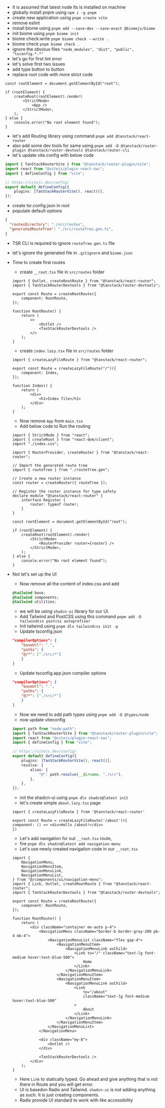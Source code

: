 - It is assumed that latest node lts is installed on machine 
- globally install pnpm using `npm i -g pnpm`
- create new application using `pnpm create vite`
- remove eslint
- install biome using `pnpm add --save-dev --save-exact @biomejs/biome`
- init biome using `pnpm biome init`
- biome check:write `pnpm biome check --write .`
- biome check `pnpm biome check .`
- ignore the obvious files ```"node_modules", "dist", "public", "tsconfig.*.*"```
- let's go for first lint error
- let's solve first two issues
- add type button to button
- replace root code with more strict code

```tsx
const rootElement = document.getElementById("root");

if (rootElement) {
	createRoot(rootElement).render(
		<StrictMode>
			<App />
		</StrictMode>,
	);
} else {
	console.error("No root element found");
}
```

- let's add Routing library using command `pnpm add @tanstack/react-router`
- also add some dev tools for same using `pnpm add -D @tanstack/router-plugin @tanstack/router-devtools @tanstack/router-cli`
- let's update vite.config with below code

```ts
import { TanStackRouterVite } from "@tanstack/router-plugin/vite";
import react from "@vitejs/plugin-react-swc";
import { defineConfig } from "vite";

// https://vitejs.dev/config/
export default defineConfig({
	plugins: [TanStackRouterVite(), react()],
});
```

- create tsr.config.json in root
- populate default options 

```json
{
  "routesDirectory": "./src/routes",
  "generatedRouteTree": "./src/routeTree.gen.ts",
}
```

- TSR CLI is required to ignore `routeTree.gen.ts` file
- let's ignore the generated file in `.gitignore` and `biome.json`
- Time to create first routes 
    - create `__root.tsx` file in `src/routes` folder
    ```tsx
    import { Outlet, createRootRoute } from "@tanstack/react-router";
    import { TanStackRouterDevtools } from "@tanstack/router-devtools";

    export const Route = createRootRoute({
        component: RootRoute,
    });

    function RootRoute() {
        return (
            <>
                <Outlet />
                <TanStackRouterDevtools />
            </>
        );
    }
    ```

    - create `index.lazy.tsx` file in `src/routes` folder
    ```tsx
    import { createLazyFileRoute } from "@tanstack/react-router";

    export const Route = createLazyFileRoute("/")({
        component: Index,
    });

    function Index() {
        return (
            <div>
                <h1>Index file</h1>
            </div>
        );
    }
    ```

    - Now remove `App` from `main.tsx` 
    - Add below code to Run the routing 
    ```tsx
    import { StrictMode } from "react";
    import { createRoot } from "react-dom/client";
    import "./index.css";

    import { RouterProvider, createRouter } from "@tanstack/react-router";

    // Import the generated route tree
    import { routeTree } from "./routeTree.gen";

    // Create a new router instance
    const router = createRouter({ routeTree });

    // Register the router instance for type safety
    declare module "@tanstack/react-router" {
        interface Register {
            router: typeof router;
        }
    }

    const rootElement = document.getElementById("root");

    if (rootElement) {
        createRoot(rootElement).render(
            <StrictMode>
                <RouterProvider router={router} />
            </StrictMode>,
        );
    } else {
        console.error("No root element found");
    }
    ```
    
- Not let's set up the UI 
    - Now remove all the content of index.css and add 
    ```css
    @tailwind base;
    @tailwind components;
    @tailwind utilities;
    ```
    - we will be using `shadcn-ui` library for our UI. 
    - Add Tailwind and PostCSS using this command `pnpm add -D tailwindcss postcss autoprefixer`
    - Init tailwind using `pnpm dlx tailwindcss init -p`
    - Update tsconfig.json 
    ```json
    "compilerOptions": {
        "baseUrl": ".",
        "paths": {
        "@/*": ["./src/*"]
        }
    }
    ```
    - Update tsconfig.app.json compiler options
    ```json
    "compilerOptions": {
        "baseUrl": ".",
        "paths": {
        "@/*": ["./src/*"]
        }
    }
    ```
    - Now we need to add path types using `pnpm add -D @types/node`
    - now update viteconfig 
    ```ts
    import path from "node:path";
    import { TanStackRouterVite } from "@tanstack/router-plugin/vite";
    import react from "@vitejs/plugin-react-swc";
    import { defineConfig } from "vite";

    // https://vitejs.dev/config/
    export default defineConfig({
        plugins: [TanStackRouterVite(), react()],
        resolve: {
            alias: {
                "@": path.resolve(__dirname, "./src"),
            },
        },
    });
    ```
    - init the shadcn-ui using `pnpm dlx shadcn@latest init`
    - let's create simple `about.lazy.tsx` page
    ```tsx
    import { createLazyFileRoute } from '@tanstack/react-router'

    export const Route = createLazyFileRoute('/about')({
    component: () => <div>Hello /about!</div>
    })
    ```
    - Let's add navigation for out `__root.tsx` route,
    - fire `pnpm dlx shadcn@latest add navigation-menu`
    - Let's use newly created navigation code in our `__root.tsx`
    ```tsx
    import {
        NavigationMenu,
        NavigationMenuItem,
        NavigationMenuLink,
        NavigationMenuList,
    } from "@/components/ui/navigation-menu";
    import { Link, Outlet, createRootRoute } from "@tanstack/react-router";
    import { TanStackRouterDevtools } from "@tanstack/router-devtools";

    export const Route = createRootRoute({
        component: RootRoute,
    });

    function RootRoute() {
        return (
            <div className="container mx-auto p-4">
                <NavigationMenu className="border-b border-gray-200 pb-4 mb-4">
                    <NavigationMenuList className="flex gap-4">
                        <NavigationMenuItem>
                            <NavigationMenuLink asChild>
                                <Link to="/" className="text-lg font-medium hover:text-blue-500">
                                    Home
                                </Link>
                            </NavigationMenuLink>
                        </NavigationMenuItem>
                        <NavigationMenuItem>
                            <NavigationMenuLink asChild>
                                <Link
                                    to="/about"
                                    className="text-lg font-medium hover:text-blue-500"
                                >
                                    About
                                </Link>
                            </NavigationMenuLink>
                        </NavigationMenuItem>
                    </NavigationMenuList>
                </NavigationMenu>

                <div className="my-8">
                    <Outlet />
                </div>

                <TanStackRouterDevtools />
            </div>
        );
    }

    ```
    - Here `Link` to statically typed. Go ahead and give anything that is not there in Route and you will get error. 
    - UI is basedon Radix and Tailwind. `shadcn-ui` is not adding anything as such. It is just creating components. 
    - Radix provide UI standard to work with like accessibility


